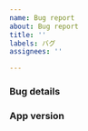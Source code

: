 ```yaml
---
name: Bug report
about: Bug report
title: ''
labels: バグ
assignees: ''

---
```


### Bug details

### App version

<!-- You can check the version from `chrome://extensions/` here -->
